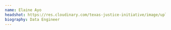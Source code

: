 ```yaml
---
name: Elaine Ayo
headshot: https://res.cloudinary.com/texas-justice-initiative/image/upload/v1633553504/Elaine_ayo_headshot_xdlnpr.jpg
biography: Data Engineer
---
```


